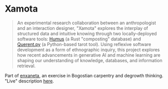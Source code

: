 # Xamota

> An experimental research collaboration between an anthropologist and an interaction designer, "Xamota" explores the interplay of structured data and intuitive knowing through two locally-deployed software tools: [Humus](https://github.com/timcowlishaw/humus) (a Rust "composting" database) and [Querent.py](https://github.com/jcalpickard/querent.py) (a Python-based tarot tool). Using reflexive software development as a form of ethnographic inquiry, this project explores how recent advancements in generative AI and machine learning are shaping our understanding of knowledge, databases, and information retrieval.

Part of [enxaneta](README.md), an exercise in Bogostian carpentry and degrowth thinking. "Live" description [here](xamota_living_description.md).